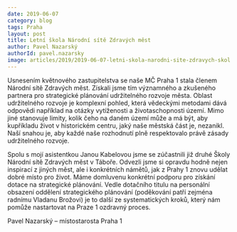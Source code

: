```yaml
---
date: 2019-06-07
category: blog
tags: Praha
layout: post
title: Letní škola Národní sítě Zdravých měst 
author: Pavel Nazarský
authorId: pavel.nazarsky
image: articles/2019/2019-06-07-letni-skola-narodni-site-zdravych-skol.jpg
---
```


Usnesením květnového zastupitelstva se naše MČ Praha 1 stala členem Národní sítě Zdravých měst. Získali jsme tím významného a zkušeného partnera pro strategické plánování udržitelného rozvoje města. Oblast udržitelného rozvoje je komplexní pohled, která vědeckými metodami dává odpovědi například na otázky vytíženosti a životaschopnosti území. Mimo jiné stanovuje limity, kolik čeho na daném území může a má být, aby kupříkladu život v historickém centru, jaký naše městská část je, nezanikl. Naší snahou je, aby každé naše rozhodnutí plně respektovalo právě zásady udržitelného rozvoje.

Spolu s mojí asistentkou Janou Kabelovou jsme se zúčastnili již druhé Školy Národní sítě Zdravých měst v Táboře. Odvezli jsme si opravdu hodně nejen inspirací z jiných měst, ale i konkrétních námětů, jak z Prahy 1 znovu udělat dobré místo pro život. Máme domluvenu konkrétní podporu pro získání dotace na strategické plánování. Vedle dotačního titulu na personální obsazení oddělení strategického plánování (poděkování patří zejména radnímu Vladanu Brožovi) je to další ze systematických kroků, který nám pomůže nastartovat na Praze 1 ozdravný proces.

Pavel Nazarský – místostarosta Praha 1